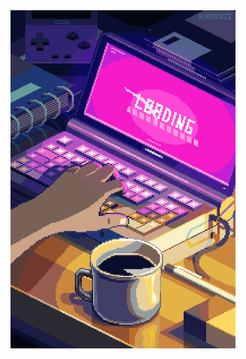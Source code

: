 <!--### Hi there 👋-->
<!--<img src="https://www.codewars.com/users/Losina24/badges/large" styles="margin: 0 auto;">-->

<!--<img align="center" src="https://i.imgur.com/Uujriip.gif">-->
<img style="width:360px;" align="center" src="https://raw.githubusercontent.com/Losina24/Losina24/main/tumblr_72d9b6fc30d4eb5f3a7cb99913bff8c2_0ba0164c_640.webp">

